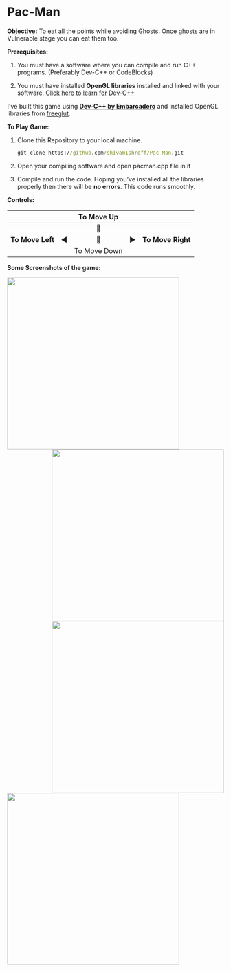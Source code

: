 # Pac-Man

**Objective:**
To eat all the points while avoiding Ghosts. Once ghosts are in Vulnerable stage you can eat them too.

**Prerequisites:**

1.  You must have a software where you can compile and run C++ programs. (Preferably Dev-C++ or CodeBlocks)

2.  You must have installed **OpenGL libraries** installed and linked with your software. [Click here to learn for Dev-C++](https://www.youtube.com/watch?v=8Qkpaewj-7Y&t=178s)


I've built this game using [**Dev-C++ by Embarcadero**](https://www.embarcadero.com/free-tools/dev-cpp) and installed OpenGL libraries from [freeglut](http://freeglut.sourceforge.net/index.php#download).


**To Play Game:**
    
1. Clone this Repository to your local machine.
    ```cmd
    git clone https://github.com/shivam1shroff/Pac-Man.git
    ```
2. Open your compiling software and open pacman.cpp file in it
  
3. Compile and run the code. Hoping you've installed all the libraries properly then there will be **no errors**. This code runs smoothly.
    
**Controls:**

|                   |                     | To Move Up          |                     |                 |
| :---              |:---:                |   :---:             |          :---:      |     ---:        |
|                   |                     | :arrow_up_small:    |                     |                 |
|  **To Move Left** |   :arrow_backward:  | :arrow_down_small:  | :arrow_forward:     |**To Move Right**|
|                   |                     | To Move Down        |                     |                 |


**Some Screenshots of the game:**

<!-- 
![Pacman-1](https://user-images.githubusercontent.com/45819538/118194368-e49b9f00-b466-11eb-9f16-0f10537fc7ce.jpg) 
![Pacman-2](https://user-images.githubusercontent.com/45819538/118194930-d8641180-b467-11eb-8929-ad4aeb5b4fdd.jpg)
![Pacman-3](https://user-images.githubusercontent.com/45819538/118194932-d9953e80-b467-11eb-8893-3fa71015856c.jpg)
![Pacman-4](https://user-images.githubusercontent.com/45819538/118194934-d9953e80-b467-11eb-8b8e-a16ec359c282.jpg)   -->


<img align="left" src="https://user-images.githubusercontent.com/45819538/118194368-e49b9f00-b466-11eb-9f16-0f10537fc7ce.jpg" width="400">
<img align="right"src="https://user-images.githubusercontent.com/45819538/118194930-d8641180-b467-11eb-8929-ad4aeb5b4fdd.jpg" width="400">
<img align="right"src="https://user-images.githubusercontent.com/45819538/118194934-d9953e80-b467-11eb-8b8e-a16ec359c282.jpg" width="400">
<img align="left"src="https://user-images.githubusercontent.com/45819538/118194932-d9953e80-b467-11eb-8893-3fa71015856c.jpg" width="400">
